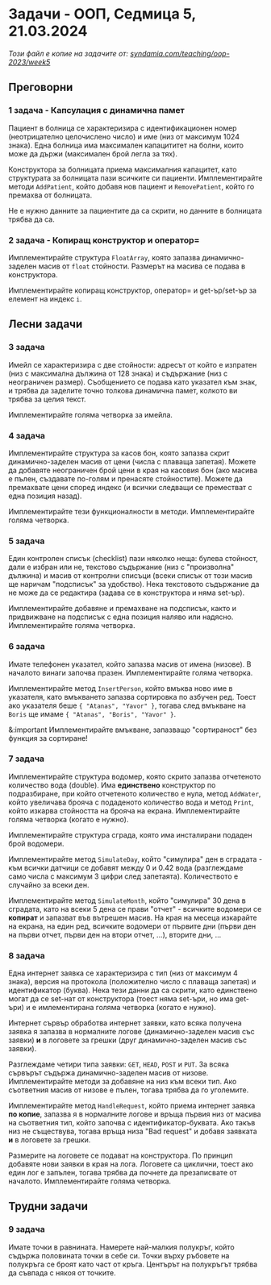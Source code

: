 # Задачи - ООП, Седмица 5, 21.03.2024

*Този файл е копие на задачите от: [syndamia.com/teaching/oop-2023/week5](https://syndamia.com/teaching/oop-2023/week5)*

## Преговорни

### 1 задача - Капсулация с динамична памет

Пациент в болница се характеризира с идентификационен номер (неотрицателно целочислено число) и име (низ от максимум 1024 знака).
Една болница има максимален капацититет на болни, които може да държи (максимален брой легла за тях).

Конструктора за болницата приема максималния капацитет, като структурата за болницата пази всичките си пациенти.
Имплементирайте методи `AddPatient`, който добавя нов пациент и `RemovePatient`, който го премахва от болницата.

Не е нужно данните за пациентите да са скрити, но данните в болницата трябва да са.

### 2 задача - Копиращ конструктор и оператор=

Имплементирайте структура `FloatArray`, която запазва динамично-заделен масив от `float` стойности.
Размерът на масива се подава в конструктора.

Имплементирайте копиращ конструктор, оператор= и get-ър/set-ър за елемент на индекс `i`.

## Лесни задачи

### 3 задача

Имейл се характеризира с две стойности: адресът от който е изпратен (низ с максимална дължина от 128 знака) и съдържание (низ с неограничен размер).
Съобщението се подава като указател към знак, и трябва да заделите точно толкова динамична памет, колкото ви трябва за целия текст.

Имплементирайте голяма четворка за имейла.

### 4 задача

Имплементирайте структура за касов бон, която запазва скрит динамично-заделен масив от цени (числа с плаваща запетая).
Можете да добавяте неограничен брой цени в края на касовия бон (ако масива е пълен, създавате по-голям и пренасяте стойностите).
Можете да премахвате цени според индекс (и всички следващи се преместват с една позиция назад).

Имплементирайте тези функционалности в методи.
Имплементирайте голяма четворка.

### 5 задача

Един контролен списък (checklist) пази няколко неща: булева стойност, дали е избран или не, текстово съдържание (низ с "произволна" дължина) и масив от контролни списъци (всеки списък от този масив ще наричам "подсписък" за удобство).
Нека текстовото съдържание да не може да се редактира (задава се в конструктора и няма set-ър).

Имплементирайте добавяне и премахване на подсписък, както и придвижване на подсписък с една позиция наляво или надясно.
Имплементирайте голяма четворка.

### 6 задача

Имате телефонен указател, който запазва масив от имена (низове).
В началото винаги започва празен.
Имплементирайте голяма четворка.

Имплементирайте метод `InsertPerson`, който вмъква ново име в указателя, като вмъкването запазва сортировка по азбучен ред.
Тоест ако указателя беше `{ "Atanas", "Yavor" }`, тогава след вмъкване на `Boris` ще имаме `{ "Atanas", "Boris", "Yavor" }`.

&:important Имплементирайте вмъкване, запазващо "сортираност" без функция за сортиране!

### 7 задача

Имплементирайте структура водомер, която скрито запазва отчетеното количество вода (double).
Има **единствено** конструктор по подразбиране, при който отчетеното количество е нула, метод `AddWater`, който увеличава брояча с подаденото количество вода и метод `Print`, който изкарва стойността на брояча на екрана.
Имплементирайте голяма четворка (когато е нужно).

Имплементирайте структура сграда, която има инсталирани подаден брой водомери.

Имплементирайте метод `SimulateDay`, който "симулира" ден в сградата - към всички датчици се добавят между 0 и 0.42 вода (разглеждаме само числа с максимум 3 цифри след запетаята).
Количеството е случайно за всеки ден.

Имплементирайте метод `SimulateMonth`, който "симулира" 30 дена в сградата, като на всеки 5 дена се прави "отчет" - всичките водомери се **копират** и запазват във вътрешен масив.
На края на месеца изкарайте на екрана, на един ред, всичките водомери от първите дни (първи ден на първи отчет, първи ден на втори отчет, ...), вторите дни, ...

### 8 задача

Една интернет заявка се характеризира с тип (низ от максимум 4 знака), версия на протокола (положително число с плаваща запетая) и идентификатор (буква).
Нека тези данни да са скрити, като единствено могат да се set-нат от конструктора (тоест няма set-ъри, но има get-ъри) и е имлементирана голяма четворка (когато е нужно).

Интернет сървър обработва интернет заявки, като всяка получена заявка я запазва в нормалните логове (динамично-заделен масив със заявки) **и** в логовете за грешки (друг динамично-заделен масив със заявки).

Разглеждаме четири типа заявки: `GET`, `HEAD`, `POST` и `PUT`.
За всяка сървърът съдържа динамично-заделен масив от низове.
Имплементирайте методи за добавяне на низ към всеки тип.
Ако съответния масив от низове е пълен, тогава трябва да го уголемите.

Имплементирайте метод `HandleRequest`, който приема интернет заявка **по копие**, запазва я в нормалните логове и връща първия низ от масива на съответния тип, който започва с идентификатор-буквата.
Ако такъв низ не съществува, тогава връща низа "Bad request" и добавя заявката **и** в логовете за грешки.

Размерите на логовете се подават на конструктора.
По принцип добавяте нови заявки в края на лога.
Логовете са циклични, тоест ако един лог е запълен, тогава трябва да почнете да презаписвате от началото.
Имплементирайте голяма четворка.

## Трудни задачи

### 9 задача

Имате точки в равнината.
Намерете най-малкия полукръг, който съдържа половината точки в себе си.
Точки върху ръбовете на полукръга се броят като част от кръга.
Центърът на полукръгът трябва да съвпада с някоя от точките.
